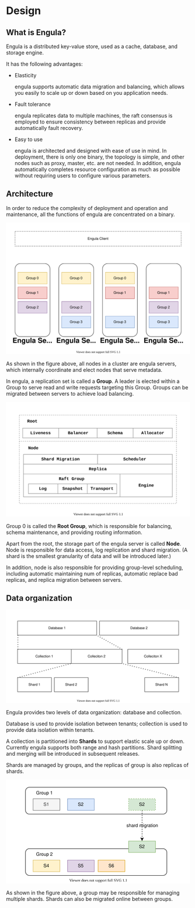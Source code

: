 # Design

## What is Engula?

Engula is a distributed key-value store, used as a cache, database, and storage engine.

It has the following advantages:

- Elasticity

    engula supports automatic data migration and balancing, which allows you easily to scale up or down based on you application needs.

- Fault tolerance

    engula replicates data to multiple machines, the raft consensus is employed to ensure consistency between replicas and provide automatically fault recovery.

- Easy to use

    engula is architected and designed with ease of use in mind. In deployment, there is only one binary, the topology is simple, and other nodes such as proxy, master, etc. are not needed. In addition, engula automatically completes resource configuration as much as possible without requiring users to configure various parameters.

## Architecture

In order to reduce the complexity of deployment and operation and maintenance, all the functions of engula are concentrated on a binary.

![topology][topology]

[topology]: ./img/topology.drawio.svg

As shown in the figure above, all nodes in a cluster are engula servers, which internally coordinate and elect nodes that serve metadata.

In engula, a replication set is called a **Group**. A leader is elected within a Group to serve read and write requests targeting this Group. Groups can be migrated between servers to achieve load balancing.

![architecture][architecture]

[architecture]: ./img/architecture.drawio.svg

Group 0 is called the **Root Group**, which is responsible for balancing, schema maintenance, and providing routing information.

Apart from the root, the storage part of the engula server is called **Node**. Node is responsible for data access, log replication and shard migration. (A shard is the smallest granularity of data and will be introduced later.)

In addition, node is also responsible for providing group-level scheduling, including automatic maintaining num of replicas, automatic replace bad replicas, and replica migration between servers.

## Data organization

![data organization][data-organization]

[data-organization]: ./img/data-organization.drawio.svg

Engula provides two levels of data organization: database and collection.

Database is used to provide isolation between tenants; collection is used to provide data isolation within tenants.

A collection is partitioned into **Shards** to support elastic scale up or down. Currently engula supports both range and hash partitions. Shard splitting and merging will be introduced in subsequent releases.

Shards are managed by groups, and the replicas of group is also replicas of shards.

![group and shard][group-and-shard]

[group-and-shard]: ./img/group-and-shard.drawio.svg

As shown in the figure above, a group may be responsible for managing multiple shards. Shards can also be migrated online between groups.
